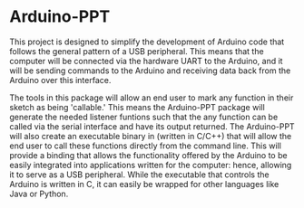# Arduino-PPT

This project is designed to simplify the development of Arduino code that follows the general pattern of a USB peripheral. This means that the computer will be connected via the hardware UART to the Arduino, and it will be sending commands to the Arduino and receiving data back from the Arduino over this interface. 

The tools in this package will allow an end user to mark any function in their sketch as being 'callable.' This means the Arduino-PPT package will generate the needed listener funtions such that the any function can be called via the serial interface and have its output returned. The Arduino-PPT will also create an executable binary in (written in C/C++) that will allow the end user to call these functions directly from the command line. This will provide a binding that allows the functionality offered by the Arduino to be easily integrated into applications written for the computer: hence, allowing it to serve as a USB peripheral. While the executable that controls the Arduino is written in C, it can easily be wrapped for other languages like Java or Python. 


